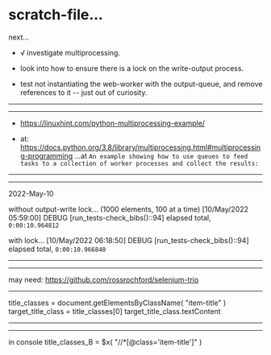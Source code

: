 scratch-file...
===============

next...

- √ investigate multiprocessing.

- look into how to ensure there is a lock on the write-output process.

- test not instantiating the web-worker with the output-queue, and remove references to it -- just out of curiosity.

---
---

- <https://linuxhint.com/python-multiprocessing-example/>

- at: <https://docs.python.org/3.8/library/multiprocessing.html#multiprocessing-programming> ...at ``An example showing how to use queues to feed tasks to a collection of worker processes and collect the results:``

---
---

2022-May-10

without output-write lock... (1000 elements, 100 at a time)
[10/May/2022 05:59:00] DEBUG [run_tests-check_bibs()::94] elapsed total, ``0:00:10.964812``

with lock...
[10/May/2022 06:18:50] DEBUG [run_tests-check_bibs()::94] elapsed total, ``0:00:10.966840``

---
---


may need: <https://github.com/rossrochford/selenium-trio>

---

title_classes = document.getElementsByClassName( "item-title" )
target_title_class = title_classes[0]
target_title_class.textContent

---
---

in console
title_classes_B = $x( "//*[@class='item-title']" )